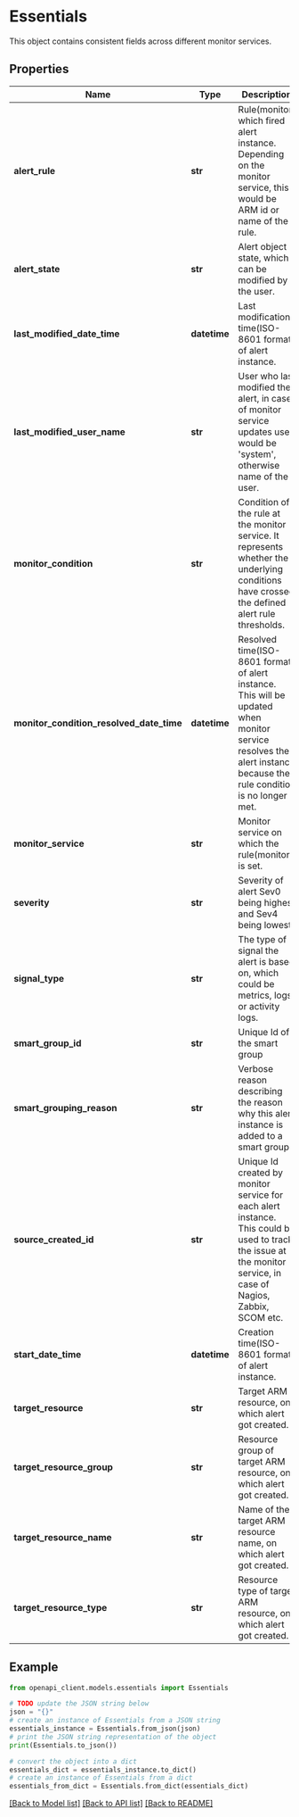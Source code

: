 # Essentials

This object contains consistent fields across different monitor services.

## Properties

Name | Type | Description | Notes
------------ | ------------- | ------------- | -------------
**alert_rule** | **str** | Rule(monitor) which fired alert instance. Depending on the monitor service,  this would be ARM id or name of the rule. | [optional] [readonly] 
**alert_state** | **str** | Alert object state, which can be modified by the user. | [optional] [readonly] 
**last_modified_date_time** | **datetime** | Last modification time(ISO-8601 format) of alert instance. | [optional] [readonly] 
**last_modified_user_name** | **str** | User who last modified the alert, in case of monitor service updates user would be &#39;system&#39;, otherwise name of the user. | [optional] [readonly] 
**monitor_condition** | **str** | Condition of the rule at the monitor service. It represents whether the underlying conditions have crossed the defined alert rule thresholds. | [optional] [readonly] 
**monitor_condition_resolved_date_time** | **datetime** | Resolved time(ISO-8601 format) of alert instance. This will be updated when monitor service resolves the alert instance because the rule condition is no longer met. | [optional] [readonly] 
**monitor_service** | **str** | Monitor service on which the rule(monitor) is set. | [optional] [readonly] 
**severity** | **str** | Severity of alert Sev0 being highest and Sev4 being lowest. | [optional] [readonly] 
**signal_type** | **str** | The type of signal the alert is based on, which could be metrics, logs or activity logs. | [optional] [readonly] 
**smart_group_id** | **str** | Unique Id of the smart group | [optional] [readonly] 
**smart_grouping_reason** | **str** | Verbose reason describing the reason why this alert instance is added to a smart group | [optional] [readonly] 
**source_created_id** | **str** | Unique Id created by monitor service for each alert instance. This could be used to track the issue at the monitor service, in case of Nagios, Zabbix, SCOM etc. | [optional] [readonly] 
**start_date_time** | **datetime** | Creation time(ISO-8601 format) of alert instance. | [optional] [readonly] 
**target_resource** | **str** | Target ARM resource, on which alert got created. | [optional] 
**target_resource_group** | **str** | Resource group of target ARM resource, on which alert got created. | [optional] 
**target_resource_name** | **str** | Name of the target ARM resource name, on which alert got created. | [optional] 
**target_resource_type** | **str** | Resource type of target ARM resource, on which alert got created. | [optional] 

## Example

```python
from openapi_client.models.essentials import Essentials

# TODO update the JSON string below
json = "{}"
# create an instance of Essentials from a JSON string
essentials_instance = Essentials.from_json(json)
# print the JSON string representation of the object
print(Essentials.to_json())

# convert the object into a dict
essentials_dict = essentials_instance.to_dict()
# create an instance of Essentials from a dict
essentials_from_dict = Essentials.from_dict(essentials_dict)
```
[[Back to Model list]](../README.md#documentation-for-models) [[Back to API list]](../README.md#documentation-for-api-endpoints) [[Back to README]](../README.md)


